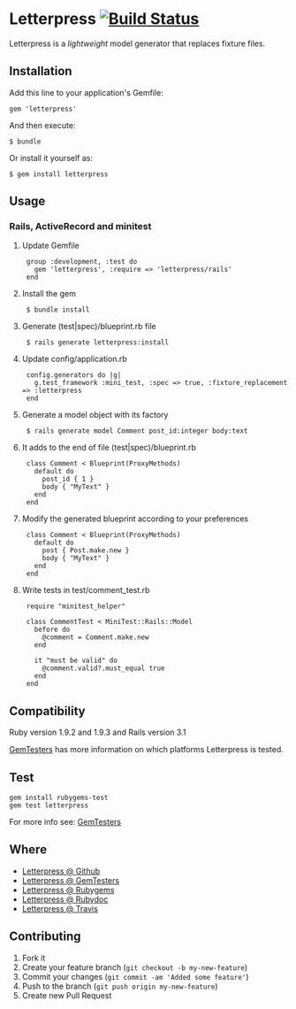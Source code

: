# Letterpress [![Build Status](http://travis-ci.org/unders/letterpress.png)](http://travis-ci.org/unders/letterpress)

Letterpress is a _lightweight_ model generator that replaces fixture files.


## Installation

Add this line to your application's Gemfile:

    gem 'letterpress'

And then execute:

    $ bundle

Or install it yourself as:

    $ gem install letterpress

## Usage

### Rails, ActiveRecord and minitest


1. Update Gemfile

        group :development, :test do
          gem 'letterpress', :require => 'letterpress/rails'
        end

2. Install the gem

        $ bundle install

3. Generate (test|spec)/blueprint.rb file

        $ rails generate letterpress:install

4. Update config/application.rb

        config.generators do |g|
          g.test_framework :mini_test, :spec => true, :fixture_replacement => :letterpress
        end

5. Generate a model object with its factory

        $ rails generate model Comment post_id:integer body:text

6. It adds to the end of file (test|spec)/blueprint.rb

        class Comment < Blueprint(ProxyMethods)
          default do
            post_id { 1 }
            body { "MyText" }
          end
        end

7. Modify the generated blueprint according to your preferences

        class Comment < Blueprint(ProxyMethods)
          default do
            post { Post.make.new }
            body { "MyText" }
          end
        end

8. Write tests in test/comment_test.rb

        require "minitest_helper"

        class CommentTest < MiniTest::Rails::Model
          before do
            @comment = Comment.make.new
          end

          it "must be valid" do
            @comment.valid?.must_equal true
          end
        end



Compatibility
-------------

Ruby version 1.9.2 and 1.9.3 and Rails version 3.1

[GemTesters](http://test.rubygems.org/gems/letterpress) has
 more information on which platforms Letterpress is tested.
 

Test
-------------------------

    gem install rubygems-test
    gem test letterpress


For more info see: [GemTesters](http://test.rubygems.org/)

Where
-----
* [Letterpress @ Github](http://github.com/unders/letterpress)
* [Letterpress @ GemTesters](http://test.rubygems.org/gems/letterpress)
* [Letterpress @ Rubygems](http://rubygems.org/gems/letterpress)
* [Letterpress @ Rubydoc](http://rubydoc.info/gems/letterpress)
* [Letterpress @ Travis](http://travis-ci.org/#!/unders/letterpress)

## Contributing

1. Fork it
2. Create your feature branch (`git checkout -b my-new-feature`)
3. Commit your changes (`git commit -am 'Added some feature'`)
4. Push to the branch (`git push origin my-new-feature`)
5. Create new Pull Request
